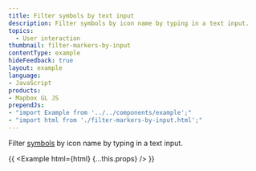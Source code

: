 ```yaml
---
title: Filter symbols by text input
description: Filter symbols by icon name by typing in a text input.
topics:
  - User interaction
thumbnail: filter-markers-by-input
contentType: example
hideFeedback: true
layout: example
language:
- JavaScript
products:
- Mapbox GL JS
prependJs:
- "import Example from '../../components/example';"
- "import html from './filter-markers-by-input.html';"
---
```


Filter [symbols](https://maplibre.org/maplibre-gl-js-docs/style-spec/layers/#symbol) by icon name by typing in a text input.

{{ <Example html={html} {...this.props} /> }}
